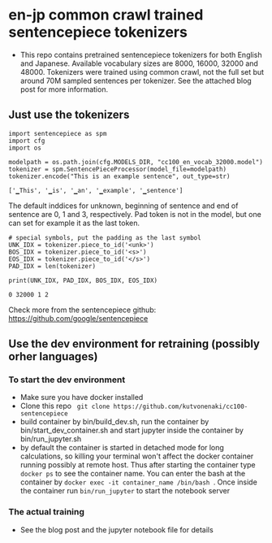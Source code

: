# en-jp common crawl trained sentencepiece tokenizers

- This repo contains pretrained sentencepiece tokenizers for both English and Japanese. Available vocabulary sizes are 8000, 16000, 32000 and 48000. Tokenizers were trained using common crawl, not the full set but around 70M sampled sentences per tokenizer. See the attached blog post for more information.



## Just use the tokenizers
```
import sentencepiece as spm
import cfg
import os
​
modelpath = os.path.join(cfg.MODELS_DIR, "cc100_en_vocab_32000.model")
tokenizer = spm.SentencePieceProcessor(model_file=modelpath)
tokenizer.encode("This is an example sentence", out_type=str)

['▁This', '▁is', '▁an', '▁example', '▁sentence']
```

The default inddices for unknown, beginning of sentence and end of sentence are 0, 1 and 3, respectively. Pad token is not in the model, but one can set for example it as the last token.
```
# special symbols, put the padding as the last symbol
UNK_IDX = tokenizer.piece_to_id('<unk>')
BOS_IDX = tokenizer.piece_to_id('<s>')
EOS_IDX = tokenizer.piece_to_id('</s>')
PAD_IDX = len(tokenizer)

print(UNK_IDX, PAD_IDX, BOS_IDX, EOS_IDX)

0 32000 1 2
```

Check more from the sentencepiece github: https://github.com/google/sentencepiece



## Use the dev environment for retraining (possibly orher languages)

### To start the dev environment

- Make sure you have docker installed
- Clone this repo ``` git clone https://github.com/kutvonenaki/cc100-sentencepiece```
- build container by bin/build_dev.sh, run the container by bin/start_dev_container.sh and start jupyter inside the container by bin/run_jupyter.sh
- by default the container is started in detached mode for long calculations, so killing your terminal won't affect the docker container running possibly at remote host. Thus after starting the container type 
```docker ps``` to see the container name. You can enter the bash at the container by ```docker exec -it container_name /bin/bash ```. Once inside the container run ```bin/run_jupyter``` to start the notebook server

### The actual training

- See the blog post and the jupyter notebook file for details